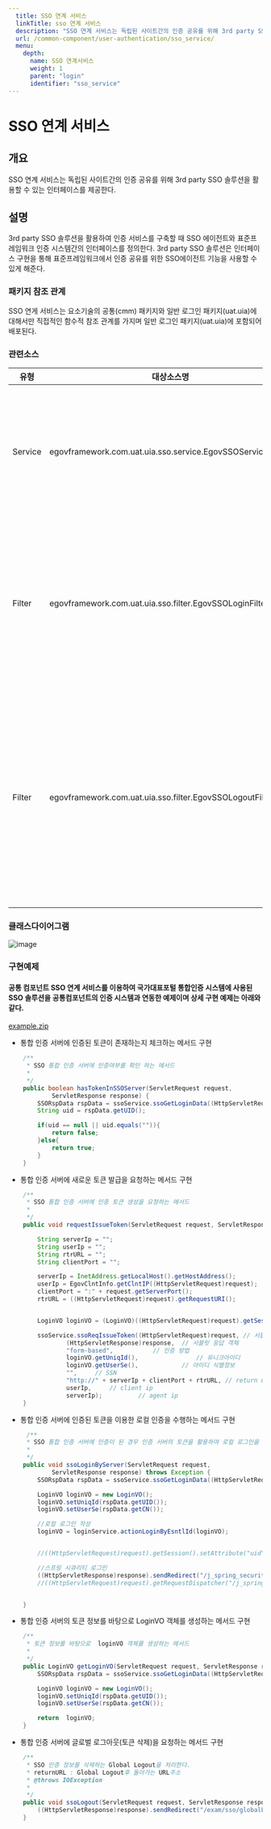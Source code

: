 ```yaml
---
  title: SSO 연계 서비스
  linkTitle: sso 연계 서비스
  description: "SSO 연계 서비스는 독립된 사이트간의 인증 공유를 위해 3rd party SSO 솔루션을 활용할 수 있는 인터페이스를 제공한다."
  url: /common-component/user-authentication/sso_service/
  menu:
    depth:
      name: SSO 연계서비스
      weight: 1
      parent: "login"
      identifier: "sso_service"
---
```




# SSO 연계 서비스

## 개요

 SSO 연계 서비스는 독립된 사이트간의 인증 공유를 위해 3rd party SSO 솔루션을 활용할 수 있는 인터페이스를 제공한다.

## 설명

 3rd party SSO 솔루션을 활용하여 인증 서비스를 구축할 때 SSO 에이전트와 표준프레임워크 인증 시스템간의 인터페이스를 정의한다. 3rd party SSO 솔루션은 인터페이스 구현을 통해 표준프레임워크에서 인증 공유를 위한 SSO에이전트 기능을 사용할 수 있게 해준다.

### 패키지 참조 관계

 SSO 연게 서비스는 요소기술의 공통(cmm) 패키지와 일반 로그인 패키지(uat.uia)에 대해서만 직접적인 함수적 참조 관계를 가지며 일반 로그인 패키지(uat.uia)에 포함되어 배포된다.

### 관련소스

| 유형 | 대상소스명 | 비고 |
| --- | --- | --- |
| Service | egovframework.com.uat.uia.sso.service.EgovSSOService.java | SSO연계 서비스 인터페이스를 정의하는 클래스 |
| Filter | egovframework.com.uat.uia.sso.filter.EgovSSOLoginFilter.java | SSO서버와 연계를 통해 SSO 인증을 실행하는 필터 클래스 |
| Filter | egovframework.com.uat.uia.sso.filter.EgovSSOLogoutFilter.java | 로그아웃 요청시 SSO서버의 글로벌 로그아웃을 처리해 주는 필터 클래스 |

### 클래스다이어그램

 ![image](./images/uat-sso_component.jpg)

### 구현예제

#### 공통 컴포넌트 SSO 연계 서비스를 이용하여 국가대표포털 통합인증 시스템에 사용된 SSO 솔루션을 공통컴포넌트의 인증 시스템과 연동한 예제이며 상세 구현 예제는 아래와 같다.

 [example.zip](https://www.egovframe.go.kr/wiki/lib/exe/fetch.php?media=egovframework:com:v2:uat:example.zip)

- 통합 인증 서버에 인증된 토큰이 존재하는지 체크하는 메서드 구현

```java
    /**
	 * SSO 통합 인증 서버에 인증여부를 확인 하는 메서드
	 * 
	 */
	public boolean hasTokenInSSOServer(ServletRequest request,
			ServletResponse response) {
		SSORspData rspData = ssoService.ssoGetLoginData((HttpServletRequest)request);
		String uid = rspData.getUID();

		if(uid == null || uid.equals("")){
			return false;
		}else{
			return true;
		}
	}
```

- 통합 인증 서버에 새로운 토큰 발급을 요청하는 메서드 구현

```java
    /**
	 * SSO 통합 인증 서버에 인증 토큰 생성을 요청하는 메서드
	 * 
	 */
	public void requestIssueToken(ServletRequest request, ServletResponse response) throws Exception {

		String serverIp = "";
    	String userIp = "";
    	String rtrURL = "";
    	String clientPort = "";

		serverIp = InetAddress.getLocalHost().getHostAddress();
		userIp = EgovClntInfo.getClntIP((HttpServletRequest)request);
		clientPort = ":" + request.getServerPort();	
    	rtrURL = ((HttpServletRequest)request).getRequestURI();


    	LoginVO loginVO = (LoginVO)((HttpServletRequest)request).getSession().getAttribute("loginVO");	

		ssoService.ssoReqIssueToken((HttpServletRequest)request, // 서블릿 요청 객체
			    (HttpServletResponse)response,	// 서블릿 응답 객체
                "form-based",			// 인증 방법
                loginVO.getUniqId(),				// 유니크아이디
                loginVO.getUserSe(),			// 아이디 식별정보
                "",		// SSN
                "http://" + serverIp + clientPort + rtrURL, // return url
                userIp,		// client ip
                serverIp);			// agent ip
	}
```

- 통합 인증 서버에 인증된 토큰을 이용한 로컬 인증을 수행하는 메서드 구현

```java
     /**
	 * SSO 통합 인증 서버에 인증이 된 경우 인증 서버의 토큰을 활용하여 로컬 로그인을 처리하는 메서드
	 * 
	 */
	public void ssoLoginByServer(ServletRequest request,
			ServletResponse response) throws Exception {
		SSORspData rspData = ssoService.ssoGetLoginData((HttpServletRequest)request);

		LoginVO loginVO = new LoginVO();
		loginVO.setUniqId(rspData.getUID());
		loginVO.setUserSe(rspData.getCN());

		//로컬 로그인 작성
		loginVO = loginService.actionLoginByEsntlId(loginVO);


		//((HttpServletRequest)request).getSession().setAttribute("uid", rspData.getUID());

		//스프링 시큐리티 로그인
		((HttpServletResponse)response).sendRedirect("/j_spring_security_check?j_username=" + loginVO.getUserSe() + loginVO.getId() + "&j_password=" + loginVO.getUniqId());
		//((HttpServletRequest)request).getRequestDispatcher("/j_spring_security_check?j_username=" + loginVO.getUserSe() + loginVO.getId() + "&j_password=" +                loginVO.getUniqId()).forward(request, response);


	}
```

- 통합 인증 서버의 토큰 정보를 바탕으로 LoginVO 객체를 생성하는 메서드 구현

```java
    /**
	 * 토큰 정보를 바탕으로  loginVO 객체를 생성하는 메서드
	 * 
	 */
	public LoginVO getLoginVO(ServletRequest request, ServletResponse response){
		SSORspData rspData = ssoService.ssoGetLoginData((HttpServletRequest)request);

		LoginVO loginVO = new LoginVO();
		loginVO.setUniqId(rspData.getUID());
		loginVO.setUserSe(rspData.getCN());

		return  loginVO;
	}
```

- 통합 인증 서버에 글로벌 로그아웃(토큰 삭제)을 요청하는 메서드 구현

```java
    /**
	 * SSO 인증 정보를 삭제하는 Global Logout을 처리한다.
	 * returnURL : Global Logout후 돌아가는 URL주소
	 * @throws IOException 
	 * 
	 */
	public void ssoLogout(ServletRequest request, ServletResponse response, String returnURL) throws IOException{
		((HttpServletResponse)response).sendRedirect("/exam/sso/globalLogout.do?returnURL=" + returnURL);
	}
```